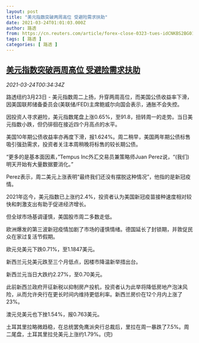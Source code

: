 ```yaml
---
layout: post
title: "美元指数突破两周高位 受避险需求扶助"
date: 2021-03-24T01:01:03.000Z
author: 路透
from: https://cn.reuters.com/article/forex-close-0323-tues-idCNKBS2BG01B
tags: [ 路透 ]
categories: [ 路透 ]
---
```

<!--1616547663000-->
[美元指数突破两周高位 受避险需求扶助](https://cn.reuters.com/article/forex-close-0323-tues-idCNKBS2BG01B)
------

<div>
<div><i>2021-03-24T00:34:34Z</i></div><p>路透纽约3月23日 - 美元指数周二上扬，升穿两周高位，而美国公债收益率下滑，因美国联邦储备委员会(美联储/FED)主席鲍威尔向国会表示，通胀不会失控。</p><p>因投资人寻求避险，美元指数尾盘上涨0.65%，至91.8，扭转周一的走势。当日美元指数小跌，但仍徘徊在接近四个月高点的水平。</p><p>美国10年期公债收益率亦再度下滑，报1.624%。周二稍早，美国两年期公债标售吸引强劲需求，投资者关注本周稍晚将标售的较长期公债。</p><p>“更多的是基本面因素，”Tempus Inc外汇交易员兼策略师Juan Perez说，“(我们)明天开始有大量数据要消化。”</p><p>Perez表示，周二美元上涨表明“最终我们还没有摆脱这种情况”，他指的是新冠疫情。</p><p>2021年迄今，美元指数已上涨约2.4%，投资者认为美国新冠疫苗接种速度相对较快和刺激支出有助于促进经济增长。</p><p>但全球市场基调谨慎，美国股市周二多数走低。</p><p>欧洲爆发的第三波新冠疫情加剧了市场的谨慎情绪。德国延长了封锁期，并敦促民众在家过复活节假期。</p><p>欧元兑美元下跌0.71%，至1.1847美元。</p><p>新西兰元兑美元跌至三个月低点，因楼市降温新举措出台。</p><p>新西兰元当日大跌约2.27%，至0.70美元。</p><p>此前新西兰政府开征新税以抑制房产投机，投资者认为此举将降低房地产泡沫风险，从而允许央行在更长时间内维持更低利率。新西兰房价在12个月内上涨了23%。</p><p>澳元兑美元也下挫1.54%，报0.763美元。</p><p>土耳其里拉略微趋稳，在总统罢免鹰派央行总裁后，里拉在周一暴跌了7.5%。周二尾盘，土耳其里拉兑美元上涨约1.79%。(完)</p>
</div>
